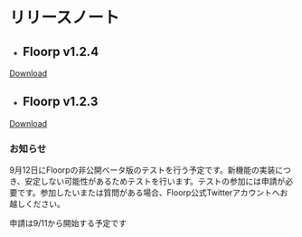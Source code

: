 # リリースノート

- ## Floorp v1.2.4
[Download](https://repo.ablaze.one/floorp/1.2.4/Floorp_Browser_setup.exe)

- ## Floorp v1.2.3
[Download](https://repo.ablaze.one/floorp/1.2.3/Floorp_setup.exe)

### お知らせ

9月12日にFloorpの非公開ベータ版のテストを行う予定です。新機能の実装につき、安定しない可能性があるためテストを行います。テストの参加には申請が必要です。参加したいまたは質問がある場合、Floorp公式Twitterアカウントへお越しください。

申請は9/11から開始する予定です
